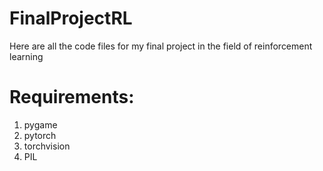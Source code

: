 # FinalProjectRL
Here are all the code files for my final project in the field of reinforcement learning

# Requirements:
1. pygame
2. pytorch
3. torchvision
4. PIL
